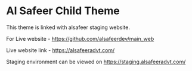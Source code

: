 # Al Safeer Child Theme

This theme is linked with alsafeer staging website.

For Live website - https://github.com/alsafeerdev/main_web

Live website link - https://alsafeeradvt.com/

Staging environment can be viewed on https://staging.alsafeeradvt.com/

